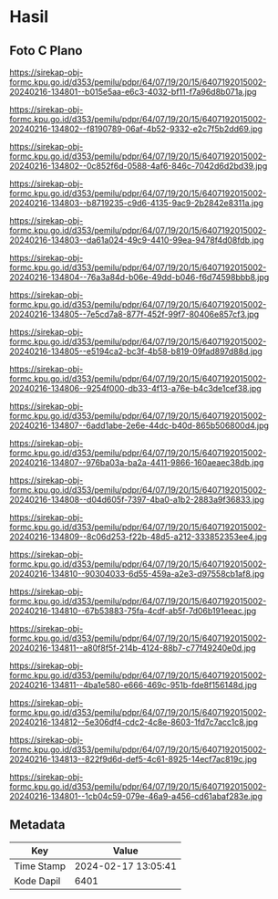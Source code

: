 # Hasil

## Foto C Plano

https://sirekap-obj-formc.kpu.go.id/d353/pemilu/pdpr/64/07/19/20/15/6407192015002-20240216-134801--b015e5aa-e6c3-4032-bf11-f7a96d8b071a.jpg

https://sirekap-obj-formc.kpu.go.id/d353/pemilu/pdpr/64/07/19/20/15/6407192015002-20240216-134802--f8190789-06af-4b52-9332-e2c7f5b2dd69.jpg

https://sirekap-obj-formc.kpu.go.id/d353/pemilu/pdpr/64/07/19/20/15/6407192015002-20240216-134802--0c852f6d-0588-4af6-846c-7042d6d2bd39.jpg

https://sirekap-obj-formc.kpu.go.id/d353/pemilu/pdpr/64/07/19/20/15/6407192015002-20240216-134803--b8719235-c9d6-4135-9ac9-2b2842e8311a.jpg

https://sirekap-obj-formc.kpu.go.id/d353/pemilu/pdpr/64/07/19/20/15/6407192015002-20240216-134803--da61a024-49c9-4410-99ea-9478f4d08fdb.jpg

https://sirekap-obj-formc.kpu.go.id/d353/pemilu/pdpr/64/07/19/20/15/6407192015002-20240216-134804--76a3a84d-b06e-49dd-b046-f6d74598bbb8.jpg

https://sirekap-obj-formc.kpu.go.id/d353/pemilu/pdpr/64/07/19/20/15/6407192015002-20240216-134805--7e5cd7a8-877f-452f-99f7-80406e857cf3.jpg

https://sirekap-obj-formc.kpu.go.id/d353/pemilu/pdpr/64/07/19/20/15/6407192015002-20240216-134805--e5194ca2-bc3f-4b58-b819-09fad897d88d.jpg

https://sirekap-obj-formc.kpu.go.id/d353/pemilu/pdpr/64/07/19/20/15/6407192015002-20240216-134806--9254f000-db33-4f13-a76e-b4c3de1cef38.jpg

https://sirekap-obj-formc.kpu.go.id/d353/pemilu/pdpr/64/07/19/20/15/6407192015002-20240216-134807--6add1abe-2e6e-44dc-b40d-865b506800d4.jpg

https://sirekap-obj-formc.kpu.go.id/d353/pemilu/pdpr/64/07/19/20/15/6407192015002-20240216-134807--976ba03a-ba2a-4411-9866-160aeaec38db.jpg

https://sirekap-obj-formc.kpu.go.id/d353/pemilu/pdpr/64/07/19/20/15/6407192015002-20240216-134808--d04d605f-7397-4ba0-a1b2-2883a9f36833.jpg

https://sirekap-obj-formc.kpu.go.id/d353/pemilu/pdpr/64/07/19/20/15/6407192015002-20240216-134809--8c06d253-f22b-48d5-a212-333852353ee4.jpg

https://sirekap-obj-formc.kpu.go.id/d353/pemilu/pdpr/64/07/19/20/15/6407192015002-20240216-134810--90304033-6d55-459a-a2e3-d97558cb1af8.jpg

https://sirekap-obj-formc.kpu.go.id/d353/pemilu/pdpr/64/07/19/20/15/6407192015002-20240216-134810--67b53883-75fa-4cdf-ab5f-7d06b191eeac.jpg

https://sirekap-obj-formc.kpu.go.id/d353/pemilu/pdpr/64/07/19/20/15/6407192015002-20240216-134811--a80f8f5f-214b-4124-88b7-c77f49240e0d.jpg

https://sirekap-obj-formc.kpu.go.id/d353/pemilu/pdpr/64/07/19/20/15/6407192015002-20240216-134811--4ba1e580-e666-469c-951b-fde8f156148d.jpg

https://sirekap-obj-formc.kpu.go.id/d353/pemilu/pdpr/64/07/19/20/15/6407192015002-20240216-134812--5e306df4-cdc2-4c8e-8603-1fd7c7acc1c8.jpg

https://sirekap-obj-formc.kpu.go.id/d353/pemilu/pdpr/64/07/19/20/15/6407192015002-20240216-134813--822f9d6d-def5-4c61-8925-14ecf7ac819c.jpg

https://sirekap-obj-formc.kpu.go.id/d353/pemilu/pdpr/64/07/19/20/15/6407192015002-20240216-134801--1cb04c59-079e-46a9-a456-cd61abaf283e.jpg


## Metadata

| Key        | Value               |
| ---------- | ------------------- |
| Time Stamp | 2024-02-17 13:05:41 |
| Kode Dapil | 6401                |



